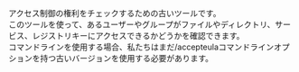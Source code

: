アクセス制御の権利をチェックするための古いツールです。   
このツールを使って、あるユーザーやグループがファイルやディレクトリ、サービス、レジストリキーにアクセスできるかどうかを確認できます。   
コマンドラインを使用する場合、私たちはまだ/accepteulaコマンドラインオプションを持つ古いバージョンを使用する必要があります。  
